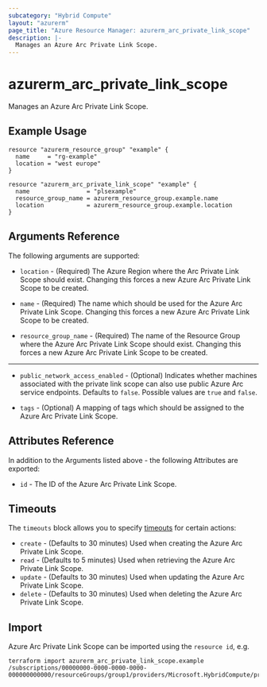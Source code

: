 ```yaml
---
subcategory: "Hybrid Compute"
layout: "azurerm"
page_title: "Azure Resource Manager: azurerm_arc_private_link_scope"
description: |-
  Manages an Azure Arc Private Link Scope.
---
```


# azurerm_arc_private_link_scope

Manages an Azure Arc Private Link Scope.

## Example Usage

```hcl
resource "azurerm_resource_group" "example" {
  name     = "rg-example"
  location = "west europe"
}

resource "azurerm_arc_private_link_scope" "example" {
  name                = "plsexample"
  resource_group_name = azurerm_resource_group.example.name
  location            = azurerm_resource_group.example.location
}
```

## Arguments Reference

The following arguments are supported:

* `location` - (Required) The Azure Region where the Arc Private Link Scope should exist. Changing this forces a new Azure Arc Private Link Scope to be created.

* `name` - (Required) The name which should be used for the Azure Arc Private Link Scope. Changing this forces a new Azure Arc Private Link Scope to be created.

* `resource_group_name` - (Required) The name of the Resource Group where the Azure Arc Private Link Scope should exist. Changing this forces a new Azure Arc Private Link Scope to be created.

---

* `public_network_access_enabled` - (Optional) Indicates whether machines associated with the private link scope can also use public Azure Arc service endpoints. Defaults to `false`. Possible values are `true` and `false`.

* `tags` - (Optional) A mapping of tags which should be assigned to the Azure Arc Private Link Scope.

## Attributes Reference

In addition to the Arguments listed above - the following Attributes are exported: 

* `id` - The ID of the Azure Arc Private Link Scope.

## Timeouts

The `timeouts` block allows you to specify [timeouts](https://www.terraform.io/language/resources/syntax#operation-timeouts) for certain actions:

* `create` - (Defaults to 30 minutes) Used when creating the Azure Arc Private Link Scope.
* `read` - (Defaults to 5 minutes) Used when retrieving the Azure Arc Private Link Scope.
* `update` - (Defaults to 30 minutes) Used when updating the Azure Arc Private Link Scope.
* `delete` - (Defaults to 30 minutes) Used when deleting the Azure Arc Private Link Scope.

## Import

Azure Arc Private Link Scope can be imported using the `resource id`, e.g.

```shell
terraform import azurerm_arc_private_link_scope.example /subscriptions/00000000-0000-0000-0000-000000000000/resourceGroups/group1/providers/Microsoft.HybridCompute/privateLinkScopes/privateLinkScope1
```
